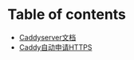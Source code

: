 # Table of contents

* [Caddyserver文档](README.md)
* [Caddy自动申请HTTPS](caddy-zi-dong-shen-qing-https.md)

